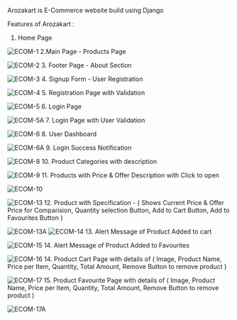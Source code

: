 Arozakart is E-Commerce website build using Django

Features of Arozakart :
1. Home Page
   
![ECOM-1](https://github.com/Suryaprabha1030/E-Commerce-Website/assets/149596831/c94ea2f6-b029-478b-8804-65d8c323fb2a)
2.Main Page - Products Page

![ECOM-2](https://github.com/Suryaprabha1030/E-Commerce-Website/assets/149596831/73882bcd-8f62-4518-a1fc-310b056c690d)
3. Footer Page - About Section

![ECOM-3](https://github.com/Suryaprabha1030/E-Commerce-Website/assets/149596831/fb15029e-4f62-4262-9619-9b093ba3903d)
4. Signup Form - User Registration 

![ECOM-4](https://github.com/Suryaprabha1030/E-Commerce-Website/assets/149596831/6f939050-5a0a-4d65-9e40-ee960995feaf)
5. Registration Page with Validation 

![ECOM-5](https://github.com/Suryaprabha1030/E-Commerce-Website/assets/149596831/8b67586d-0da0-4dff-a75c-e6ab9208424d)
6. Login Page

![ECOM-5A](https://github.com/Suryaprabha1030/E-Commerce-Website/assets/149596831/d8f1a6c8-f325-4bc5-aabd-d6c65f6bd427)
7. Login Page with User Validation

![ECOM-6](https://github.com/Suryaprabha1030/E-Commerce-Website/assets/149596831/d2bb24d4-6a15-4106-8c33-f6b1cfcbcc82)
8. User Dashboard

![ECOM-6A](https://github.com/Suryaprabha1030/E-Commerce-Website/assets/149596831/7817888e-82d8-4673-8fe4-c890dc1de028)
9. Login Success Notification 

![ECOM-8](https://github.com/Suryaprabha1030/E-Commerce-Website/assets/149596831/6750a53f-7b70-4503-8029-2eed3ce36d7a)
10. Product Categories with description

![ECOM-9](https://github.com/Suryaprabha1030/E-Commerce-Website/assets/149596831/b4949f49-5574-4867-9a50-ea37f03da404)
11. Products with Price & Offer Description with Click to open

![ECOM-10](https://github.com/Suryaprabha1030/E-Commerce-Website/assets/149596831/fc68ac78-c08b-45d6-a323-cf20b92c9ea0)

![ECOM-13](https://github.com/Suryaprabha1030/E-Commerce-Website/assets/149596831/59a8051a-111b-4509-b8b4-934863b7137a)
12. Product with Specification - ( Shows Current Price & Offer Price for Comparision, Quantity selection Button, Add to Cart Button, Add to Favourites Button )
   
![ECOM-13A](https://github.com/Suryaprabha1030/E-Commerce-Website/assets/149596831/11b103ff-3b1a-49ad-9a58-35a69ab13270)
![ECOM-14](https://github.com/Suryaprabha1030/E-Commerce-Website/assets/149596831/a267a693-af7d-4d72-be3a-5c90d06f0171)
13. Alert Message of Product Added to cart

![ECOM-15](https://github.com/Suryaprabha1030/E-Commerce-Website/assets/149596831/c58db2f4-cc0c-4ab8-a41c-a111f41595e6)
14. Alert Message of Product Added to Favourites

![ECOM-16](https://github.com/Suryaprabha1030/E-Commerce-Website/assets/149596831/c76a4037-f592-4f4e-af05-c6e2e78fea51)
14. Product Cart Page with details of ( Image, Product Name, Price per Item, Quantity, Total Amount, Remove Button to remove product )

![ECOM-17](https://github.com/Suryaprabha1030/E-Commerce-Website/assets/149596831/b2f7df44-e3de-4d47-97f5-79ed5ae9a3b9)
15. Product Favourite Page with details of ( Image, Product Name, Price per Item, Quantity, Total Amount, Remove Button to remove product )

![ECOM-17A](https://github.com/Suryaprabha1030/E-Commerce-Website/assets/149596831/24367033-7c08-4ae3-901d-c8faab786de0)


